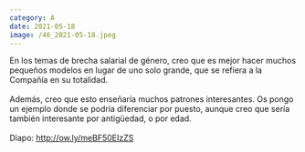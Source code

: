 ```yaml
--- 
category: A 
date: 2021-05-18 
image: /46_2021-05-18.jpeg 
--- 
```


En los temas de brecha salarial de género, creo que es mejor hacer muchos pequeños modelos en lugar de uno solo grande, que se refiera a la Compañía en su totalidad. <br><br>Además, creo que esto enseñaría muchos patrones interesantes. Os pongo un ejemplo donde se podría diferenciar por puesto, aunque creo que sería también interesante por antigüedad, o por edad. <br><br>Diapo:   http://ow.ly/meBF50EIzZS